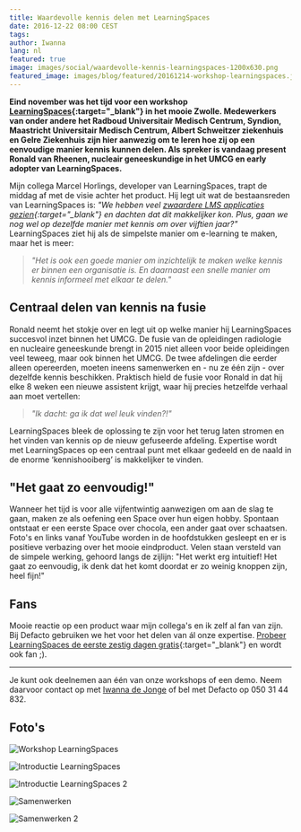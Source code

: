```yaml
---
title: Waardevolle kennis delen met LearningSpaces
date: 2016-12-22 08:00 CEST
tags:
author: Iwanna
lang: nl
featured: true
image: images/social/waardevolle-kennis-learningspaces-1200x630.png
featured_image: images/blog/featured/20161214-workshop-learningspaces.jpg
---
```


**Eind november was het tijd voor een workshop [LearningSpaces](http://www.learningspaces.nl){:target="_blank"} in het mooie Zwolle. Medewerkers van onder andere het Radboud Universitair Medisch Centrum, Syndion, Maastricht Universitair Medisch Centrum, Albert Schweitzer ziekenhuis en Gelre Ziekenhuis zijn hier aanwezig om te leren hoe zij op een eenvoudige manier kennis kunnen delen. Als spreker is vandaag present Ronald van Rheenen, nucleair geneeskundige in het UMCG en early adopter van LearningSpaces.**

Mijn collega Marcel Horlings, developer van LearningSpaces, trapt de middag af met de visie achter het product. Hij legt uit wat de bestaansreden van LearningSpaces is: *"We hebben veel [zwaardere LMS applicaties gezien](http://blog.learningspaces.io/ending-the-lms-era-for-organisations/){:target="_blank"} en dachten dat dit makkelijker kon. Plus, gaan we nog wel op dezelfde manier met kennis om over vijftien jaar?"* LearningSpaces ziet hij als de simpelste manier om e-learning te maken, maar het is meer:

> *"Het is ook een goede manier om inzichtelijk te maken welke kennis er binnen een organisatie is. En daarnaast een snelle manier om kennis informeel met elkaar te delen."*

## Centraal delen van kennis na fusie

Ronald neemt het stokje over en legt uit op welke manier hij LearningSpaces succesvol inzet binnen het UMCG. De fusie van de opleidingen radiologie en nucleaire geneeskunde brengt in 2015 niet alleen voor beide opleidingen veel teweeg, maar ook binnen het UMCG. De twee afdelingen die eerder alleen opereerden, moeten ineens samenwerken en - nu ze één zijn - over dezelfde kennis beschikken. Praktisch hield de fusie voor Ronald in dat hij elke 8 weken een nieuwe assistent krijgt, waar hij precies hetzelfde verhaal aan moet vertellen:

> *"Ik dacht: ga ik dat wel leuk vinden?!"*

LearningSpaces bleek de oplossing te zijn voor het terug laten stromen en het vinden van kennis op de nieuw gefuseerde afdeling. Expertise wordt met LearningSpaces op een centraal punt met elkaar gedeeld en de naald in de enorme ‘kennishooiberg’ is makkelijker te vinden.

## "Het gaat zo eenvoudig!"

Wanneer het tijd is voor alle vijfentwintig aanwezigen om aan de slag te gaan, maken ze als oefening een Space over hun eigen hobby. Spontaan ontstaat er een eerste Space over chocola, een ander gaat over schaatsen. Foto's en links vanaf YouTube worden in de hoofdstukken gesleept en er is positieve verbazing over het mooie eindproduct. Velen staan versteld van de simpele werking, gehoord langs de zijlijn: "Het werkt erg intuitief! Het gaat zo eenvoudig, ik denk dat het komt doordat er zo weinig knoppen zijn, heel fijn!"

## Fans

Mooie reactie op een product waar mijn collega's en ik zelf al fan van zijn. Bij Defacto gebruiken we het voor het delen van ál onze expertise. [Probeer LearningSpaces de eerste zestig dagen gratis](http://www.learningspaces.nl){:target="_blank"} en wordt ook fan ;).

---

Je kunt ook deelnemen aan één van onze workshops of een demo. Neem daarvoor contact op met [Iwanna de Jonge](mailto:iwanna@defacto.nl) of bel met Defacto op 050 31 44 832.

## Foto's

![Workshop LearningSpaces](/images/blog/20161214-workshop-learningspaces-01.jpg)

![Introductie LearningSpaces](/images/blog/20161214-workshop-learningspaces-02.jpg)

![Introductie LearningSpaces 2](/images/blog/20161214-workshop-learningspaces-03.jpg)

![Samenwerken](/images/blog/20161214-workshop-learningspaces-04.jpg)

![Samenwerken 2](/images/blog/20161214-workshop-learningspaces-05.jpg)
